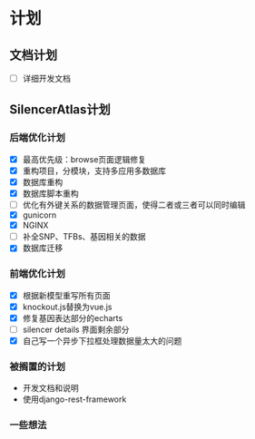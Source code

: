 # 计划

## 文档计划

- [ ] 详细开发文档

## SilencerAtlas计划

### 后端优化计划

- [x] 最高优先级：browse页面逻辑修复
- [x] 重构项目，分模块，支持多应用多数据库
- [x] 数据库重构
- [x] 数据库脚本重构
- [ ] 优化有外键关系的数据管理页面，使得二者或三者可以同时编辑
- [x] gunicorn
- [x] NGINX
- [ ] 补全SNP、TFBs、基因相关的数据
- [x] 数据库迁移

### 前端优化计划

- [x] 根据新模型重写所有页面
- [x] knockout.js替换为vue.js
- [x] 修复基因表达部分的echarts
- [ ] silencer details 界面剩余部分
- [x] 自己写一个异步下拉框处理数据量太大的问题

### 被搁置的计划

- 开发文档和说明
- 使用django-rest-framework

### 一些想法